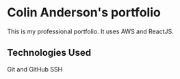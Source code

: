 # Colin Anderson's portfolio

This is my professional portfolio. It uses AWS and ReactJS.

## Technologies Used

Git and GitHub
SSH
